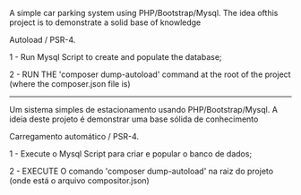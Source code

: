 A simple car parking system using PHP/Bootstrap/Mysql.
The idea of ​​this project is to demonstrate a solid base of knowledge

Autoload / PSR-4.

1 - Run Mysql Script to create and populate the database;

2 - RUN THE 'composer dump-autoload' command at the root of the project (where the composer.json file is)

------

Um sistema simples de estacionamento usando PHP/Bootstrap/Mysql.
A ideia deste projeto é demonstrar uma base sólida de conhecimento

Carregamento automático / PSR-4.

1 - Execute o Mysql Script para criar e popular o banco de dados;

2 - EXECUTE O comando 'composer dump-autoload' na raiz do projeto (onde está o arquivo compositor.json)
